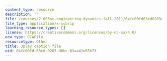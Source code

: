 ```yaml
---
content_type: resource
description: ''
file: /courses/2-003sc-engineering-dynamics-fall-2011/04fc00fd63cd0203d0be63aa41e65b73_Fo-Y6kEMURk.srt
file_type: application/x-subrip
learning_resource_types: []
license: https://creativecommons.org/licenses/by-nc-sa/4.0/
ocw_type: OCWFile
resourcetype: Other
title: 3play caption file
uid: 04fc00fd-63cd-0203-d0be-63aa41e65b73
---
```

